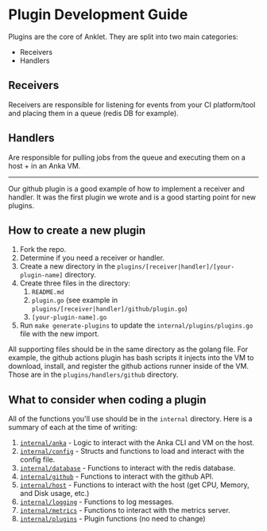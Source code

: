 # Plugin Development Guide

Plugins are the core of Anklet. They are split into two main categories:

- Receivers
- Handlers

## Receivers

Receivers are responsible for listening for events from your CI platform/tool and placing them in a queue (redis DB for example).

## Handlers

Are responsible for pulling jobs from the queue and executing them on a host + in an Anka VM.

---

Our github plugin is a good example of how to implement a receiver and handler. It was the first plugin we wrote and is a good starting point for new plugins.

## How to create a new plugin

1. Fork the repo.
1. Determine if you need a receiver or handler.
1. Create a new directory in the `plugins/[receiver|handler]/[your-plugin-name]` directory.
1. Create three files in the directory:
   1. `README.md`
   1. `plugin.go` (see example in `plugins/[receiver|handler]/github/plugin.go`)
   1. `[your-plugin-name].go`
1. Run `make generate-plugins` to update the `internal/plugins/plugins.go` file with the new import.

All supporting files should be in the same directory as the golang file. For example, the github actions plugin has bash scripts it injects into the VM to download, install, and register the github actions runner inside of the VM. Those are in the `plugins/handlers/github` directory.

## What to consider when coding a plugin

All of the functions you'll use should be in the `internal` directory. Here is a summary of each at the time of writing:

1. [`internal/anka`](../internal/anka) - Logic to interact with the Anka CLI and VM on the host.
1. [`internal/config`](../internal/config) - Structs and functions to load and interact with the config file.
1. [`internal/database`](../internal/database) - Functions to interact with the redis database.
1. [`internal/github`](../internal/github) - Functions to interact with the github API.
1. [`internal/host`](../internal/host) - Functions to interact with the host (get CPU, Memory, and Disk usage, etc.)
1. [`internal/logging`](../internal/logging) - Functions to log messages.
1. [`internal/metrics`](../internal/metrics) - Functions to interact with the metrics server.
1. [`internal/plugins`](../internal/plugins) - Plugin functions (no need to change)